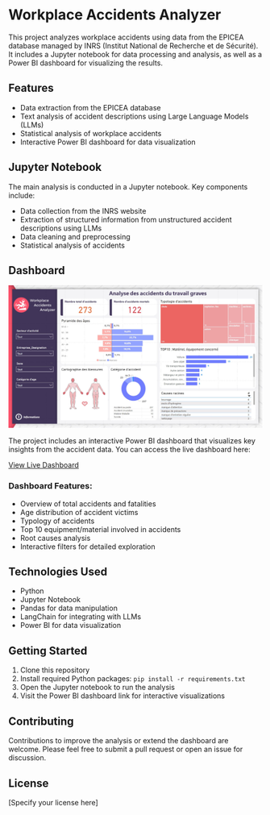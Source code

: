 # Workplace Accidents Analyzer

This project analyzes workplace accidents using data from the EPICEA database managed by INRS (Institut National de Recherche et de Sécurité). It includes a Jupyter notebook for data processing and analysis, as well as a Power BI dashboard for visualizing the results.

## Features

- Data extraction from the EPICEA database
- Text analysis of accident descriptions using Large Language Models (LLMs)
- Statistical analysis of workplace accidents
- Interactive Power BI dashboard for data visualization

## Jupyter Notebook

The main analysis is conducted in a Jupyter notebook. Key components include:

- Data collection from the INRS website
- Extraction of structured information from unstructured accident descriptions using LLMs
- Data cleaning and preprocessing
- Statistical analysis of accidents

## Dashboard

![Dashboard Preview](https://raw.githubusercontent.com/arnaud-dg/workplace-accidents/refs/heads/main/power_bi_dashboard.jpg)

The project includes an interactive Power BI dashboard that visualizes key insights from the accident data. You can access the live dashboard here:

[View Live Dashboard](https://app.powerbi.com/view?r=eyJrIjoiYzZmZGVjM2QtZTE3NC00NDY5LTk1NjEtMzFkYTJhZDY4ODcwIiwidCI6IjRlNzE0NTBjLThmZjItNDk0Yi05NDc3LWZjMTUwMWVmMzdkZSJ9)

### Dashboard Features:
- Overview of total accidents and fatalities
- Age distribution of accident victims
- Typology of accidents
- Top 10 equipment/material involved in accidents
- Root causes analysis
- Interactive filters for detailed exploration

## Technologies Used

- Python
- Jupyter Notebook
- Pandas for data manipulation
- LangChain for integrating with LLMs
- Power BI for data visualization

## Getting Started

1. Clone this repository
2. Install required Python packages: `pip install -r requirements.txt`
3. Open the Jupyter notebook to run the analysis
4. Visit the Power BI dashboard link for interactive visualizations

## Contributing

Contributions to improve the analysis or extend the dashboard are welcome. Please feel free to submit a pull request or open an issue for discussion.

## License

[Specify your license here]
